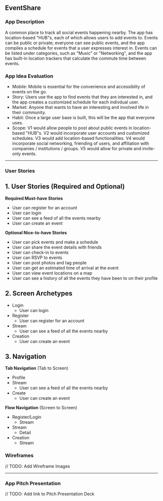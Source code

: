 ## EventShare

### App Description
A common place to track all social events happening nearby. The app has location-based "HUB"s, each of which allows users to add events to. Events can be public or private; everyone can see public events, and the app compiles a schedule for events that a user expresses interest in. Events can be listed under categories, such as "Music" or "Networking", and the app has built-in location trackers that calculate the commute time between events.

### App Idea Evaluation

- Mobile: Mobile is essential for the convenience and accessiblity of events on the go.
- Story: Users use the app to find events that they are interested in, and the app creates a customized schedule for each indivdual user.
- Market: Anyone that wants to have an interesting and involved life in their community.
- Habit: Once a large user base is built, this will be the app that everyone uses.
- Scope: V1 would allow people to post about public events in location-based "HUB"s. V2 would incorporate user accounts and customized schedules. V3 would add location-based functionalities. V4 would incorporate social networking, friending of users, and affiliation with companies / institutions / groups. V5 would allow for private and invite-only events.

---

### User Stories
## 1. User Stories (Required and Optional)

**Required Must-have Stories**

 * User can register for an account
 * User can login
 * User can see a feed of all the events nearby
 * User can create an event

**Optional Nice-to-have Stories**

 * User can pick events and make a schedule
 * User can share the event details with friends
 * User can check-in to events
 * User can RSVP to events
 * User can post photos and tag people
 * User can get an estimated time of arrival at the event
 * User can view event locations on a map
 * User can see a history of all the events they have been to on their profile

## 2. Screen Archetypes

 * Login
   * User can login
 * Register
   * User can register for an account
 * Stream
   * User can see a feed of all the events nearby
 * Creation
   * User can create an event
 
## 3. Navigation

**Tab Navigation** (Tab to Screen)

 * Profile
 * Stream
   * User can see a feed of all the events nearby
 * Create
   * User can create an event

**Flow Navigation** (Screen to Screen)
 
 * Register/Login
   * Stream
 * Stream
   * Detail
 * Creation
   * Stream

### Wireframes
// TODO: Add Wireframe Images

---

### App Pitch Presentation
// TODO: Add link to Pitch Presentation Deck
